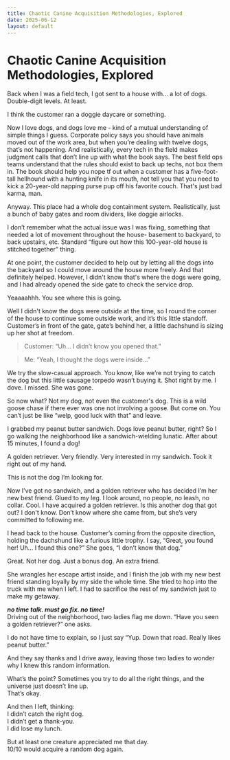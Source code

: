 ```yaml
---
title: Chaotic Canine Acquisition Methodologies, Explored
date: 2025-06-12
layout: default
---
```

# Chaotic Canine Acquisition Methodologies, Explored

Back when I was a field tech, I got sent to a house with… a lot of dogs.
Double-digit levels. At least.

I think the customer ran a doggie daycare or something.

Now I love dogs, and dogs love me - kind of a mutual understanding of simple things
I guess. Corporate policy says you should have animals moved out of the
work area, but when you’re dealing with twelve dogs, that’s not happening.
And realistically, every tech in the field makes judgment calls that don’t
line up with what the book says. The best field ops teams understand that
the rules should exist to back up techs, not box them in. The book
should help you nope tf out when a customer has a five-foot-tall hellhound with a
hunting knife in its mouth, not tell you that you need to kick a 20-year-old
napping purse pup off his favorite couch. That's just bad karma, man.

Anyway. This place had a whole dog containment system. Realistically,
just a bunch of baby gates and room dividers, like doggie airlocks.

I don’t remember what the actual issue was I was fixing, something that needed
a lot of movement throughout the house- basement to backyard, to back upstairs, etc.
Standard “figure out how this 100-year-old house is stitched together” thing.

At one point, the customer decided to help out by letting all the dogs into
the backyard so I could move around the house more freely. And that definitely
helped. However, I didn't know that's where the dogs were going, and I had
already opened the side gate to check the service drop.

Yeaaaahhh. You see where this is going.

Well I didn't know the dogs were outside at the time, so I round the corner 
of the house to continue some outside work, and it’s this little standoff.
Customer’s in front of the gate, gate’s behind her, a little dachshund is
sizing up her shot at freedom.

> Customer: “Uh... I didn’t know you opened that.”  

> Me: “Yeah, I thought the dogs were inside...”

We try the slow-casual approach. You know, like we’re not trying to catch
the dog but this little sausage torpedo wasn’t buying it. Shot right by me.
I dove. I missed. She was gone.

So now what? Not my dog, not even the customer's dog. This is a wild goose chase
if there ever was one not involving a goose. But come on. You can’t just be
like “welp, good luck with that” and leave.

I grabbed my peanut butter sandwich. Dogs love peanut butter, right? So I go
walking the neighborhood like a sandwich-wielding lunatic. After about
15 minutes, I found a dog!

A golden retriever. Very friendly. Very interested in my sandwich. Took it right out of my hand.

This is not the dog I’m looking for.

Now I’ve got no sandwich, and a golden retriever who has decided I’m
her new best friend. Glued to my leg. I look around, no people, no leash, no collar.
Cool. I have acquired a golden retriever. Is this another dog that got out? I don't know.
Don’t know where she came from, but she’s very committed to following me.

I head back to the house. Customer’s coming from the opposite direction,
holding the dachshund like a furious little trophy. I say, “Great, you found her!
Uh... I found this one?” She goes, “I don’t know that dog.”

Great. Not her dog. Just a bonus dog. An extra friend.

She wrangles her escape artist inside, and I finish the job with my new best
friend standing loyally by my side the whole time. She tried to hop into the
truck with me when I left. I had to sacrifice the rest of my sandwich
just to make my getaway.

***no time talk. must go fix. no time!***  
Driving out of the neighborhood, two ladies flag me down. “Have you seen
a golden retriever?” one asks.

I do not have time to explain, so I just say “Yup. Down that road. Really likes
peanut butter.”

And they say thanks and I drive away, leaving those two ladies to wonder why
I knew this random information.

What’s the point?
Sometimes you try to do all the right things, and the universe just doesn’t line up.  
That’s okay.  

And then I left, thinking:  
I didn’t catch the right dog.  
I didn’t get a thank-you.  
I did lose my lunch.  

But at least one creature appreciated me that day.  
10/10 would acquire a random dog again.  
